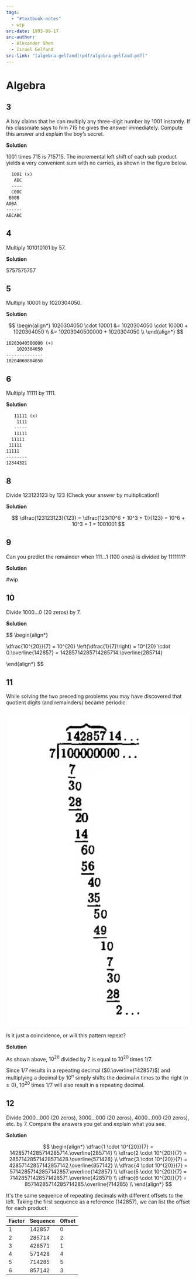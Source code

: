 ```yaml
---
tags:
  - "#textbook-notes"
  - wip
src-date: 1993-09-17
src-author:
  - Alexander Shen
  - Israel Gelfand
src-link: "[algebra-gelfand](pdf/algebra-gelfand.pdf)"
---
```

# Algebra

## 3

A boy claims that he can multiply any three-digit number by 1001 instantly. If his classmate says to him 715 he gives the answer immediately. Compute this answer and explain the boy’s secret.

**Solution**

1001 times 715 is 715715. The incremental left shift of each sub product yields a very convenient sum with no carries, as shown in the figure below.

```
  1001 (x)
   ABC
  ----
  C00C
 B00B
A00A
------
ABCABC
```

## 4

Multiply 101010101 by 57.

**Solution**

5757575757

## 5

Multiply 10001 by 1020304050.

**Solution**

$$
\begin{align*}
1020304050 \cdot 10001 &= 1020304050 \cdot 10000 + 1020304050 \\
                       &= 10203040500000 + 1020304050 \\
\end{align*}
$$

```
10203040500000 (+)
    1020304050
--------------
10204060804050
```

## 6

Multiply 11111 by 1111.

**Solution**

```
   11111 (x)
    1111
   -----
   11111
  11111
 11111
11111
--------
12344321
```

## 8

Divide 123123123 by 123 (Check your answer by multiplication!)

**Solution**

$$
\dfrac{123123123}{123} = \dfrac{123(10^6 + 10^3 + 1)}{123} = 10^6 + 10^3 + 1 = 1001001
$$

## 9

Can you predict the remainder when 111...1 (100 ones) is divided by 1111111?

**Solution**

#wip 

## 10

Divide 1000...0 (20 zeros) by 7.

**Solution**

$$
\begin{align*}

\dfrac{10^{20}}{7} = 10^{20} \left(\dfrac{1}{7}\right) = 10^{20} \cdot 0.\overline{142857} = 14285714285714285714.\overline{285714}

\end{align*}
$$

## 11

While solving the two preceding problems you may have discovered that quotient digits (and remainders) became periodic:

![](../../utilities/attachments/Pasted%20image%2020250111125559.png)

Is it just a coincidence, or will this pattern repeat?

**Solution**

As shown above, $10^{20}$ divided by 7 is equal to $10^{20}$ times $1/7$.

Since $1/7$ results in a repeating decimal ($0.\overline{142857}$) and multiplying a decimal by $10^n$ simply shifts the decimal $n$ times to the right ($n \geq 0$), $10^{20}$ times $1/7$ will also result in a repeating decimal.

## 12

Divide 2000...000 (20 zeros), 3000...000 (20 zeros), 4000...000 (20 zeros), etc. by 7. Compare the answers you get and explain what you see.

**Solution**

$$
\begin{align*}
\dfrac{1 \cdot 10^{20}}{7} = 14285714285714285714.\overline{285714} \\
\dfrac{2 \cdot 10^{20}}{7} = 28571428571428571428.\overline{571428} \\
\dfrac{3 \cdot 10^{20}}{7} = 42857142857142857142.\overline{857142} \\
\dfrac{4 \cdot 10^{20}}{7} = 57142857142857142857.\overline{142857} \\
\dfrac{5 \cdot 10^{20}}{7} = 71428571428571428571.\overline{428571} \\
\dfrac{6 \cdot 10^{20}}{7} = 85714285714285714285.\overline{714285} \\
\end{align*}
$$

It's the same sequence of repeating decimals with different offsets to the left. Taking the first sequence as a reference (142857), we can list the offset for each product:

| Factor | Sequence | Offset |
| ------ | -------- | ------ |
| 1      | 142857   | 0      |
| 2      | 285714   | 2      |
| 3      | 428571   | 1      |
| 4      | 571428   | 4      |
| 5      | 714285   | 5      |
| 6      | 857142   | 3      |
